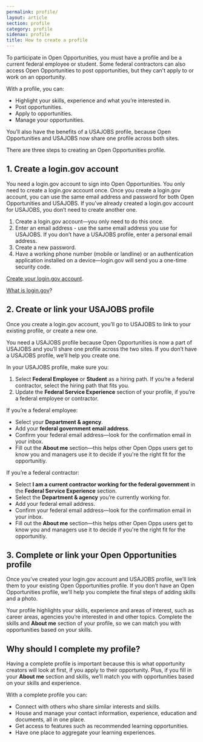 ```yaml
---
permalink: profile/
layout: article
section: profile
category: profile
sidenav: profile
title: How to create a profile
---
```


To participate in Open Opportunities, you must have a profile and be a current federal employee or student.  Some federal contractors can also access Open Opportunities to post opportunities, but they can't apply to or work on an opportunity.

With a profile, you can:

- Highlight your skills, experience and what you’re interested in.
- Post opportunities.
- Apply to opportunities.
- Manage your opportunities.

You’ll also have the benefits of a USAJOBS profile, because Open Opportunities and USAJOBS now share one profile across both sites.

There are three steps to creating an Open Opportunities profile.

## 1. Create a login.gov account
You need a login.gov account to sign into Open Opportunities. You only need to create a login.gov account once. Once you create a login.gov account, you can use the same email address and password for both Open Opportunities and USAJOBS. If you’ve already created a login.gov account for USAJOBS, you don’t need to create another one.

1. Create a login.gov account—you only need to do this once.
2. Enter an email address - use the same email address you use for USAJOBS. If you don’t have a USAJOBS profile, enter a personal email address.
3. Create a new password.
4. Have a working phone number (mobile or landline) or an authentication application installed on a device—login.gov will send you a one-time security code.

[Create your login.gov account](https://openopps.usajobs.gov/login).

[What is login.gov](login-gov)?

## 2. Create or link your USAJOBS profile
Once you create a login.gov account, you’ll go to USAJOBS to link to your existing profile, or create a new one.

You need a USAJOBS profile because Open Opportunities is now a part of USAJOBS and you’ll share one profile across the two sites. If you don’t have a USAJOBS profile, we’ll help you create one.

In your USAJOBS profile, make sure you:

1.	Select **Federal Employee** or **Student** as a hiring path. If you’re a federal contractor, select the hiring path that fits you.
2.	Update the **Federal Service Experience** section of your profile, if you’re a federal employee or contractor.

If you’re a federal employee:

  * Select your **Department & agency**.
  * Add your **federal government email address**.
  * Confirm your federal email address—look for the confirmation email in your inbox.
  * Fill out the **About me** section—this helps other Open Opps users get to know you and managers use it to decide if you're the right fit for the opportunitiy.
  
If you’re a federal contractor:

  * Select **I am a current contractor working for the federal government** in the **Federal Service Experience** section.
  * Select the **Department & agency** you’re currently working for.
  * Add your federal email address.
  * Confirm your federal email address—look for the confirmation email in your inbox.
  * Fill out the **About me** section—this helps other Open Opps users get to know you and managers use it to decide if you're the right fit for the opportunitiy.

## 3. Complete or link your Open Opportunities profile
Once you’ve created your login.gov account and USAJOBS profile, we’ll link them to your existing Open Opportunities profile. If you don’t have an Open Opportunities profile, we’ll help you complete the final steps of adding skills and a photo.

Your profile highlights your skills, experience and areas of interest, such as career areas, agencies you’re interested in and other topics.  Complete the skills and **About me** section of your profile, so we can match you with opportunities based on your skills.

## Why should I complete my profile?
Having a complete profile is important because this is what opportunity creators will look at first, if you apply to their opportunity. Plus, if you fill in your **About me** section and skills, we’ll match you with opportunities based on your skills and experience.

With a complete profile you can: 

* Connect with others who share similar interests and skills.
* House and manage your contact information, experience, education and documents, all in one place.
* Get access to features such as recommended learning opportunities.
* Have one place to aggregate your learning experiences.
